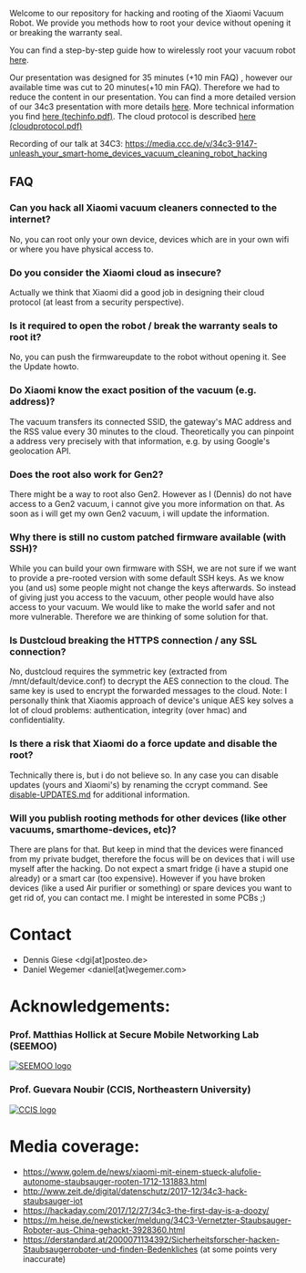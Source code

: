 Welcome to our repository for hacking and rooting of the Xiaomi Vacuum Robot. We provide you methods how to root your device without opening it or breaking the warranty seal.

You can find a step-by-step guide how to wirelessly root your vacuum robot [here](https://github.com/dgiese/dustcloud/blob/master/UPDATE-howto.md).

Our presentation was designed for 35 minutes (+10 min FAQ) , however our available time was cut to 20 minutes(+10 min FAQ). Therefore we had to reduce the content in our presentation.
You can find a more detailed version of our 34c3 presentation with more details [here](https://github.com/dgiese/dustcloud/raw/master/34c3-presentation/34c3_Staubi-current_split_animation.pdf).
More technical information you find [here (techinfo.pdf)](https://github.com/dgiese/dustcloud/raw/master/xiaomi.vacuum.gen1/techinfo.pdf). The cloud protocol is described [here (cloudprotocol.pdf)](https://github.com/dgiese/dustcloud/raw/master/cloudprotocol.pdf)

Recording of our talk at 34C3: https://media.ccc.de/v/34c3-9147-unleash_your_smart-home_devices_vacuum_cleaning_robot_hacking

## FAQ
### Can you hack all Xiaomi vacuum cleaners connected to the internet?
No, you can root only your own device, devices which are in your own wifi or where you have physical access to.
### Do you consider the Xiaomi cloud as insecure?
Actually we think that Xiaomi did a good job in designing their cloud protocol (at least from a security perspective).
### Is it required to open the robot / break the warranty seals to root it?
No, you can push the firmwareupdate to the robot without opening it. See the Update howto.
### Do Xiaomi know the exact position of the vacuum (e.g. address)?
The vacuum transfers its connected SSID, the gateway's MAC address and the RSS value every 30 minutes to the cloud. Theoretically you can pinpoint a address very precisely with that information, e.g. by using Google's geolocation API.
### Does the root also work for Gen2?
There might be a way to root also Gen2. However as I (Dennis) do not have access to a Gen2 vacuum, i cannot give you more information on that. As soon as i will get my own Gen2 vacuum, i will update the information.
### Why there is still no custom patched firmware available (with SSH)?
While you can build your own firmware with SSH, we are not sure if we want to provide a pre-rooted version with some default SSH keys. As we know you (and us) some people might not change the keys afterwards. So instead of giving just you access to the vacuum, other people would have also access to your vacuum. We would like to make the world safer and not more vulnerable. Therefore we are thinking of some solution for that.
### Is Dustcloud breaking the HTTPS connection / any SSL connection?
No, dustcloud requires the symmetric key (extracted from /mnt/default/device.conf) to decrypt the AES connection to the cloud. The same key is used to encrypt the forwarded messages to the cloud.
Note: I personally think that Xiaomis approach of device's unique AES key solves a lot of cloud problems: authentication, integrity (over hmac) and confidentiality.
### Is there a risk that Xiaomi do a force update and disable the root?
Technically there is, but i do not believe so. In any case you can disable updates (yours and Xiaomi's) by renaming the ccrypt command. See [disable-UPDATES.md](https://github.com/dgiese/dustcloud/blob/master/disable-UPDATES.md) for additional information. 
### Will you publish rooting methods for other devices (like other vacuums, smarthome-devices, etc)?
There are plans for that. But keep in mind that the devices were financed from my private budget, therefore the focus will be on devices that i will use myself after the hacking. Do not expect a smart fridge (i have a stupid one already) or a smart car (too expensive). However if you have broken devices (like a used Air purifier or something) or spare devices you want to get rid of, you can contact me. I might be interested in some PCBs ;)

# Contact
* Dennis Giese <dgi[at]posteo.de>
* Daniel Wegemer <daniel[at]wegemer.com>

# Acknowledgements:
### Prof. Matthias Hollick at Secure Mobile Networking Lab (SEEMOO)
<a href="https://www.seemoo.tu-darmstadt.de">![SEEMOO logo](https://github.com/dgiese/dustcloud/raw/master/gfx/seemoo.png)</a>
### Prof. Guevara Noubir (CCIS, Northeastern University)
<a href="http://www.ccs.neu.edu/home/noubir/Home.html">![CCIS logo](https://github.com/dgiese/dustcloud/raw/master/gfx/CCISLogo_S_gR.png)</a>

# Media coverage:
* https://www.golem.de/news/xiaomi-mit-einem-stueck-alufolie-autonome-staubsauger-rooten-1712-131883.html
* http://www.zeit.de/digital/datenschutz/2017-12/34c3-hack-staubsauger-iot
* https://hackaday.com/2017/12/27/34c3-the-first-day-is-a-doozy/
* https://m.heise.de/newsticker/meldung/34C3-Vernetzter-Staubsauger-Roboter-aus-China-gehackt-3928360.html
* https://derstandard.at/2000071134392/Sicherheitsforscher-hacken-Staubsaugerroboter-und-finden-Bedenkliches (at some points very inaccurate)
